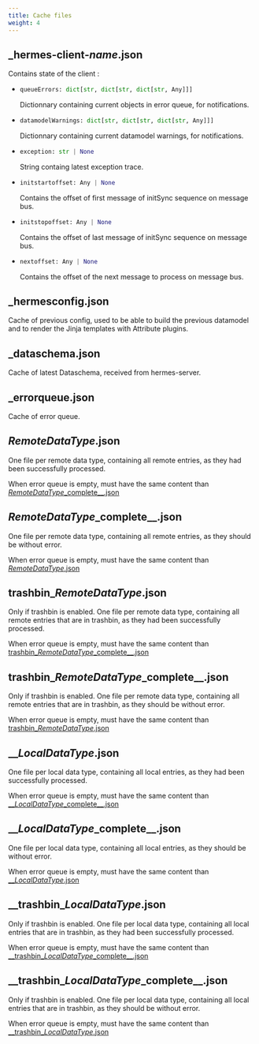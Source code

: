 ```yaml
---
title: Cache files
weight: 4
---
```


## _hermes-client-*name*.json

Contains state of the client :

- ```py
  queueErrors: dict[str, dict[str, dict[str, Any]]]
  ```

  Dictionnary containing current objects in error queue, for notifications.

- ```py
  datamodelWarnings: dict[str, dict[str, dict[str, Any]]]
  ```

  Dictionnary containing current datamodel warnings, for notifications.

- ```py
  exception: str | None
  ```

  String containg latest exception trace.

- ```py
  initstartoffset: Any | None
  ```

  Contains the offset of first message of initSync sequence on message bus.

- ```py
  initstopoffset: Any | None
  ```

  Contains the offset of last message of initSync sequence on message bus.

- ```py
  nextoffset: Any | None
  ```

  Contains the offset of the next message to process on message bus.

## \_hermesconfig.json

Cache of previous config, used to be able to build the previous datamodel and to render the Jinja templates with Attribute plugins.

## \_dataschema.json

Cache of latest Dataschema, received from hermes-server.

## \_errorqueue.json

Cache of error queue.

## *RemoteDataType*.json

One file per remote data type, containing all remote entries, as they had been successfully processed.

When error queue is empty, must have the same content than [*RemoteDataType*_complete\_\_.json](#remotedatatype_complete__json)

## *RemoteDataType*_complete\_\_.json

One file per remote data type, containing all remote entries, as they should be without error.

When error queue is empty, must have the same content than [*RemoteDataType*.json](#remotedatatypejson)

## trashbin_*RemoteDataType*.json

Only if trashbin is enabled. One file per remote data type, containing all remote entries that are in trashbin, as they had been successfully processed.

When error queue is empty, must have the same content than [trashbin_*RemoteDataType*_complete\_\_.json](#trashbin_remotedatatype_complete__json)

## trashbin_*RemoteDataType*_complete\_\_.json

Only if trashbin is enabled. One file per remote data type, containing all remote entries that are in trashbin, as they should be without error.

When error queue is empty, must have the same content than [trashbin_*RemoteDataType*.json](#trashbin_remotedatatypejson)

## \_\_*LocalDataType*.json

One file per local data type, containing all local entries, as they had been successfully processed.

When error queue is empty, must have the same content than [\_\_*LocalDataType*_complete\_\_.json](#__localdatatype_complete__json)

## \_\_*LocalDataType*_complete\_\_.json

One file per local data type, containing all local entries, as they should be without error.

When error queue is empty, must have the same content than [\_\_*LocalDataType*.json](#__localdatatypejson)

## \_\_trashbin_*LocalDataType*.json

Only if trashbin is enabled. One file per local data type, containing all local entries that are in trashbin, as they had been successfully processed.

When error queue is empty, must have the same content than [\_\_trashbin_*LocalDataType*_complete\_\_.json](#__trashbin_localdatatype_complete__json)

## \_\_trashbin_*LocalDataType*_complete\_\_.json

Only if trashbin is enabled. One file per local data type, containing all local entries that are in trashbin, as they should be without error.

When error queue is empty, must have the same content than [\_\_trashbin_*LocalDataType*.json](#__trashbin_localdatatypejson)
